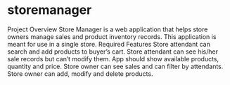 # storemanager
Project Overview Store Manager is a web application that helps store owners manage sales and product inventory records. This application is meant for use in a single store. Required Features Store attendant can search and add products to buyer’s cart. Store attendant can see his/her sale records but can’t modify them. App should show available products, quantity and price. Store owner can see sales and can filter by attendants. Store owner can add, modify and delete products.
